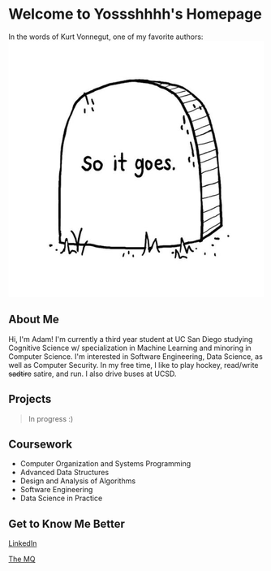 # **Welcome to Yossshhhh's Homepage**
In the words of Kurt Vonnegut, one of my favorite authors:
![pic](soitgoes.jpg)

## **About Me**
Hi, I'm Adam! I'm currently a third year student at UC San Diego studying Cognitive Science w/ specialization in Machine Learning and minoring in Computer Science. I'm interested in Software Engineering, Data Science, as well as Computer Security. In my free time, I like to play hockey, read/write ~~sadtire~~ satire, and run. I also drive buses at UCSD.


## **Projects**
>In progress :)

## **Coursework**
- Computer Organization and Systems Programming
- Advanced Data Structures
- Design and Analysis of Algorithms
- Software Engineering
- Data Science in Practice

## **Get to Know Me Better**
[LinkedIn](https://www.linkedin.com/in/adam-yoshinaga-744914154/)

[The MQ](http://themq.org/author/ayoshinaga/)



